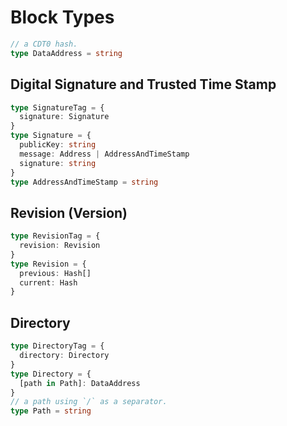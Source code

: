 # Block Types

```ts
// a CDT0 hash.
type DataAddress = string
```

## Digital Signature and Trusted Time Stamp

```ts
type SignatureTag = {
  signature: Signature
}
type Signature = {
  publicKey: string
  message: Address | AddressAndTimeStamp
  signature: string
}
type AddressAndTimeStamp = string
```

## Revision (Version)

```ts
type RevisionTag = {
  revision: Revision
}
type Revision = {
  previous: Hash[]
  current: Hash
}
```

## Directory

```ts
type DirectoryTag = {
  directory: Directory
}
type Directory = {
  [path in Path]: DataAddress
}
// a path using `/` as a separator.
type Path = string
```
